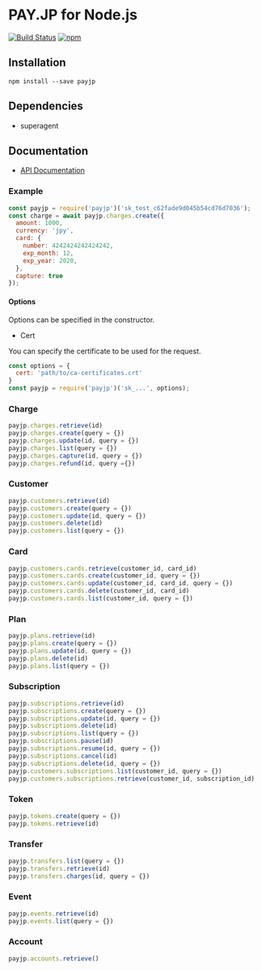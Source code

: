 # PAY.JP for Node.js

[![Build Status](https://travis-ci.org/payjp/payjp-node.svg?branch=master)](https://travis-ci.org/payjp/payjp-node)
[![npm](https://img.shields.io/npm/v/payjp.svg)](payjp)

## Installation

```
npm install --save payjp
```

## Dependencies

- superagent

## Documentation

* [API Documentation](https://pay.jp/docs/api/)

### Example

```js
const payjp = require('payjp')('sk_test_c62fade9d045b54cd76d7036');
const charge = await payjp.charges.create({
  amount: 1000,
  currency: 'jpy',
  card: {
    number: 4242424242424242,
    exp_month: 12,
    exp_year: 2020,
  },
  capture: true
});
```

#### Options

Options can be specified in the constructor.

* Cert

You can specify the certificate to be used for the request.

```js
const options = {
  cert: 'path/to/ca-certificates.crt'
}
const payjp = require('payjp')('sk_...', options);
```

### Charge

```js
payjp.charges.retrieve(id)
payjp.charges.create(query = {})
payjp.charges.update(id, query = {})
payjp.charges.list(query = {})
payjp.charges.capture(id, query = {})
payjp.charges.refund(id, query ={})
```

### Customer

```js
payjp.customers.retrieve(id)
payjp.customers.create(query = {})
payjp.customers.update(id, query = {})
payjp.customers.delete(id)
payjp.customers.list(query = {})
```

### Card

```js
payjp.customers.cards.retrieve(customer_id, card_id)
payjp.customers.cards.create(customer_id, query = {})
payjp.customers.cards.update(customer_id, card_id, query = {})
payjp.customers.cards.delete(customer_id, card_id)
payjp.customers.cards.list(customer_id, query = {})
```

### Plan

```js
payjp.plans.retrieve(id)
payjp.plans.create(query = {})
payjp.plans.update(id, query = {})
payjp.plans.delete(id)
payjp.plans.list(query = {})
```

### Subscription

```js
payjp.subscriptions.retrieve(id)
payjp.subscriptions.create(query = {})
payjp.subscriptions.update(id, query = {})
payjp.subscriptions.delete(id)
payjp.subscriptions.list(query = {})
payjp.subscriptions.pause(id)
payjp.subscriptions.resume(id, query = {})
payjp.subscriptions.cancel(id)
payjp.subscriptions.delete(id, query = {})
payjp.customers.subscriptions.list(customer_id, query = {})
payjp.customers.subscriptions.retrieve(customer_id, subscription_id)
```

### Token

```js
payjp.tokens.create(query = {})
payjp.tokens.retrieve(id)
```

### Transfer

```js
payjp.transfers.list(query = {})
payjp.transfers.retrieve(id)
payjp.transfers.charges(id, query = {})
```

### Event

```js
payjp.events.retrieve(id)
payjp.events.list(query = {})
```

### Account

```js
payjp.accounts.retrieve()
```
